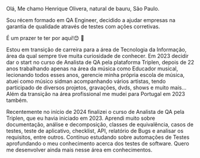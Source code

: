 Olá, Me chamo Henrique Olivera, natural de bauru, São Paulo.

Sou récem formado em QA Engineer, decidido a ajudar empresas na garantia de qualidade através de testes com ações corretivas.

É um prazer te ter por aqui!😊 👋 

Estou em transição de carreira para a área de Tecnologia da Informação, área da qual sempre tive muita curiosidade de conhecer. Em 2023 decidir dar o start no curso de Analista de QA pela plataforma Triplen, depois de 22 anos trabalhando apenas na área da música como Educador musical, lecionando todos esses anos, gerencie minha própria escola de música, atuei como músico sidman acompanhando vários artistas, tendo participado de diversos projetos, gravações, dvds, shows e muito mais... Além da transição na área profissional me mudei para Portugal em 2023 também.   

Recentemente no início de 2024 finalizei o curso de Analista de QA pela Triplen, que eu havia iniciado em 2023. Aprendi muito sobre documentação, análise e decomposição, classes de equivalência, casos de testes, teste de aplicativo, checklist, API, relatório de Bugs e analisar os requisitos, entre outros. Contínuo estudando sobre automações de Testes aprofundando o meu conhecimento acerca dos testes de software. Quero me desenvolver ainda mais nesse área em conhecimentos. 

<!--
**henrickoliveira/henrickoliveira** is a ✨ _special_ ✨ repository because its `README.md` (this file) appears on your GitHub profile.

Here are some ideas to get you started:

- 🔭 I’m currently working on ...
- 🌱 I’m currently learning ...
- 👯 I’m looking to collaborate on ...
- 🤔 I’m looking for help with ...
- 💬 Ask me about ...
- 📫 How to reach me: ...
- 😄 Pronouns: ...
- ⚡ Fun fact: ...
